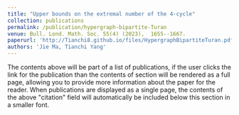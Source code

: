 ```yaml
---
title: "Upper bounds on the extremal number of the 4-cycle"
collection: publications
permalink: /publication/hypergraph-bipartite-Turan
venue: Bull. Lond. Math. Soc. 55(4) (2023),  1655--1667.
paperurl: 'http://Tianchi8.github.io/files/HypergraphBipartiteTuran.pdf'
authors: 'Jie Ma, Tianchi Yang'
---
```



The contents above will be part of a list of publications, if the user clicks the link for the publication than the contents of section will be rendered as a full page, allowing you to provide more information about the paper for the reader. When publications are displayed as a single page, the contents of the above "citation" field will automatically be included below this section in a smaller font.

